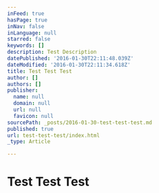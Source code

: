 ```yaml
---
inFeed: true
hasPage: true
inNav: false
inLanguage: null
starred: false
keywords: []
description: Test Description
datePublished: '2016-01-30T22:11:48.039Z'
dateModified: '2016-01-30T22:11:34.618Z'
title: Test Test Test
author: []
authors: []
publisher:
  name: null
  domain: null
  url: null
  favicon: null
sourcePath: _posts/2016-01-30-test-test-test.md
published: true
url: test-test-test/index.html
_type: Article

---
```

# Test Test Test